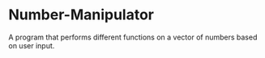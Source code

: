 # Number-Manipulator
A program that performs different functions on a vector of numbers based on user input.
